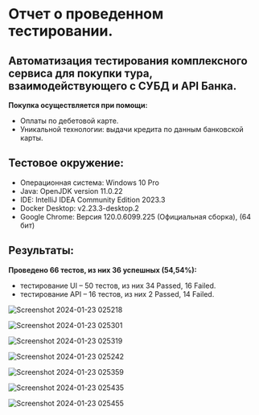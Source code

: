 # Отчет о проведенном тестировании.
## Автоматизация тестирования комплексного сервиса для покупки тура, взаимодействующего с СУБД и API Банка.

**Покупка осуществляется при помощи:**
- Оплаты по дебетовой карте.
- Уникальной технологии: выдачи кредита по данным банковской карты.

## Тестовое окружение:
 - Операционная система: Windows 10 Pro
 - Java: OpenJDK version 11.0.22
 - IDE: IntelliJ IDEA Community Edition 2023.3
 - Docker Desktop: v2.23.3-desktop.2
 - Google Chrome: Версия 120.0.6099.225 (Официальная сборка), (64 бит)

## Результаты:
**Проведено 66 тестов, из них 36 успешных (54,54%):**
- тестирование UI – 50 тестов, из них 34 Passed, 16 Failed.
- тестирование API – 16 тестов, из них 2 Passed, 14 Failed.

![Screenshot 2024-01-23 025218](https://github.com/alenakatkova96/Diplom_work/assets/136902475/e703c92c-2726-477e-ae18-f1761ab57253)

![Screenshot 2024-01-23 025301](https://github.com/alenakatkova96/Diplom_work/assets/136902475/1d03a095-bc01-48c1-83a2-2644b697c7a7)

![Screenshot 2024-01-23 025319](https://github.com/alenakatkova96/Diplom_work/assets/136902475/bddb4a49-ec42-4e11-b3e5-5e292406bbf8)

![Screenshot 2024-01-23 025242](https://github.com/alenakatkova96/Diplom_work/assets/136902475/fd9a4bda-ddbd-4fc2-995e-ae183dfd42fb)

![Screenshot 2024-01-23 025359](https://github.com/alenakatkova96/Diplom_work/assets/136902475/be51768d-a637-4b20-9476-673679443d14)

![Screenshot 2024-01-23 025435](https://github.com/alenakatkova96/Diplom_work/assets/136902475/b4a424ee-505a-4856-910e-f07b942585e6)

![Screenshot 2024-01-23 025455](https://github.com/alenakatkova96/Diplom_work/assets/136902475/19f6c69b-522f-4316-a819-6e66d12d0db0)






